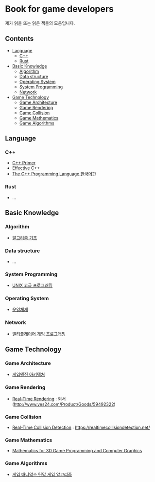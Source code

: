 # Book for game developers

제가 읽을 또는 읽은 책들의 모음입니다.

## Contents

- [Language](#Language)
  * [C++](#C++)
  * [Rust](#Rust)
- [Basic Knowledge](#Basic-Knowledge)
  * [Algorithm](#Algorithm)
  * [Data structure](#Data-structure)
  * [Operating System](#Operating-System)
  * [System Programming](#System-Programming)
  * [Network](#Network)
- [Game Technology](#Game-Technology)
  * [Game Architecture](#Game-Architecture)
  * [Game Rendering](#Game-Rendering)
  * [Game Collision](#Game-Collision)
  * [Game Mathematics](#Game-Mathematics)
  * [Game Algorithms](#Game-Algorithms)

## Language

### C++

* [C++ Primer](http://www.yes24.com/Product/Goods/9124193)
* [Effective C++](http://www.yes24.com/Product/Goods/17525589)
* [The C++ Programming Language 한국어판](http://www.yes24.com/Product/Goods/23441719)

### Rust

* ...

## Basic Knowledge

### Algorithm

* [알고리즘 기초](http://www.yes24.com/Product/Goods/37582683)

### Data structure

* ...

### System Programming

* [UNIX 고급 프로그래밍](http://www.yes24.com/Product/Goods/14528020)

### Operating System

* [운영체제](http://www.yes24.com/Product/Goods/89496122)

### Network

* [멀티플레이어 게임 프로그래밍](http://www.yes24.com/Product/Goods/38868446)

## Game Technology

### Game Architecture

* [게임엔진 아키텍처](http://www.yes24.com/Product/Goods/101545076)

### Game Rendering

* [Real-Time Rendering](http://www.yes24.com/Product/Goods/408701) : 외서(http://www.yes24.com/Product/Goods/59492322)

### Game Collision

* [Real-Time Collision Detection](http://www.yes24.com/Product/Goods/1701880) : https://realtimecollisiondetection.net/

### Game Mathematics

* [Mathematics for 3D Game Programming and Computer Graphics](http://www.yes24.com/Product/Goods/4478190)

### Game Algorithms

* [게임 매니악스 탄막 게임 알고리즘](http://www.yes24.com/Product/Goods/12041761)
